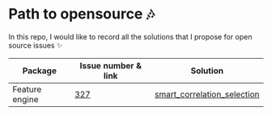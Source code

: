 # Path to opensource :notes:

In this repo, I would like to record all the solutions that I propose for open source issues :sparkles:


| Package | Issue number & link |Solution|
|---------|---------------------|--------|
| Feature engine | [327](https://github.com/feature-engine/feature_engine/issues/327) | [smart_correlation_selection](./feature_engine_issue_327/) |

